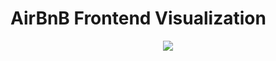 # AirBnB Frontend Visualization
<div style="text-align:center"><img src ="http://i.imgur.com/7dLa81i.png" /></div>
